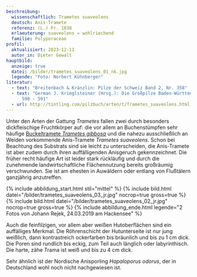 ```yaml
---
beschreibung:
  wissenschaftlich: Trametes suaveolens
  deutsch: Anis-Tramete
  referenz: (L.) Fr. 1838
  erlaeuterung: suaveolens = wohlriechend
  familie: Polyporaceae
profil:
  aktualisiert: 2023-12-11
  autor_in: Dieter Gewalt
hauptbild:
  anzeige: true
  datei: /bilder/trametes_suaveolens_01_nk.jpg
  legende: "Foto: Norbert Kühnberger"
literatur:
  - text: "Breitenbach & Kränzlin: Pilze der Schweiz Band 2, Nr. 358"
  - text: "German J. Krieglsteiner (Hrsg.): Die Großpilze Baden-Württembergs, Seite
      590 - 591"
  - url: http://tintling.com/pilzbuch/arten/t/Trametes_suaveolens.html
---
```

Unter den Arten der Gattung *Trametes* fallen zwei durch besonders dickfleischige Fruchtkörper auf: die vor allem an Buchenstümpfen sehr häufige [Buckeltramete *Trametes gibbosa*](/pilze/trametes-gibbosa-buckeltramete) und die nahezu ausschließlich an Weiden vorkommende Anis-Tramete *Trametes suaveolens*. Schon bei Beachtung des Substrats sind sie leicht zu unterscheiden, die Anis-Tramete ist aber zudem durch ihren auffälligenden Anisgeruch gekennzeichnet. Die früher recht häufige Art ist leider stark rückläufig und durch die zunehmende landwirtschaftliche Flächennutzung bereits großräumig verschwunden. Sie ist am ehesten in Auwäldern oder entlang von Flußtälern ganzjährig anzutreffen.

{% include abbildung_start.html stil="mittel" %}
{% include bild.html datei="/bilder/trametes_suaveolens_03_jr.jpg" nocrop=true gross=true %}
{% include bild.html datei="/bilder/trametes_suaveolens_02_jr.jpg" nocrop=true gross=true %}
{% include abbildung_ende.html legende="2 Fotos von Johann Rejek, 24.03.2019 am Hackensee" %}

Auch die feinfilzigen, vor allem aber weißen Hutoberflächen sind ein auffälliges Merkmal. Die Röhrenschicht der Hutunterseite ist nur jung weißlich, dann kontrastreich ockerfarben bis bräunlich und bis zu 1 cm dick. Die Poren sind rundlich bis eckig, zum Teil auch länglich oder labyrinthisch. Die harte, zähe Trama ist weiß und bis zu 4 cm dick.

Sehr ähnlich ist der Nordische Anisporling *Hapaloporus odorus*, der in Deutschland wohl noch nicht nachgewiesen ist.
